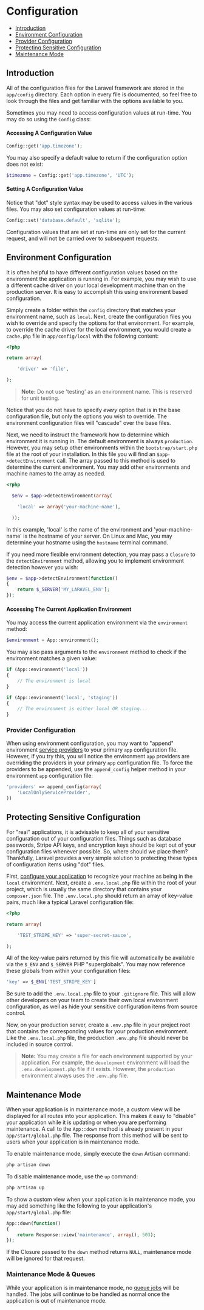 # Configuration

- [Introduction](#introduction)
- [Environment Configuration](#environment-configuration)
- [Provider Configuration](#provider-configuration)
- [Protecting Sensitive Configuration](#protecting-sensitive-configuration)
- [Maintenance Mode](#maintenance-mode)

<a name="introduction"></a>
## Introduction

All of the configuration files for the Laravel framework are stored in the `app/config` directory. Each option in every file is documented, so feel free to look through the files and get familiar with the options available to you.

Sometimes you may need to access configuration values at run-time. You may do so using the `Config` class:

#### Accessing A Configuration Value

```php
Config::get('app.timezone');
```

You may also specify a default value to return if the configuration option does not exist:

```php
$timezone = Config::get('app.timezone', 'UTC');
```

#### Setting A Configuration Value

Notice that "dot" style syntax may be used to access values in the various files. You may also set configuration values at run-time:

```php
Config::set('database.default', 'sqlite');
```

Configuration values that are set at run-time are only set for the current request, and will not be carried over to subsequent requests.

<a name="environment-configuration"></a>
## Environment Configuration

It is often helpful to have different configuration values based on the environment the application is running in. For example, you may wish to use a different cache driver on your local development machine than on the production server. It is easy to accomplish this using environment based configuration.

Simply create a folder within the `config` directory that matches your environment name, such as `local`. Next, create the configuration files you wish to override and specify the options for that environment. For example, to override the cache driver for the local environment, you would create a `cache.php` file in `app/config/local` with the following content:

```php
<?php

return array(

	'driver' => 'file',

);
```

> **Note:** Do not use 'testing' as an environment name. This is reserved for unit testing.

Notice that you do not have to specify _every_ option that is in the base configuration file, but only the options you wish to override. The environment configuration files will "cascade" over the base files.

Next, we need to instruct the framework how to determine which environment it is running in. The default environment is always `production`. However, you may setup other environments within the `bootstrap/start.php` file at the root of your installation. In this file you will find an `$app->detectEnvironment` call. The array passed to this method is used to determine the current environment. You may add other environments and machine names to the array as needed.

```php
<?php

  $env = $app->detectEnvironment(array(

    'local' => array('your-machine-name'),

  ));
 ```

In this example, 'local' is the name of the environment and 'your-machine-name' is the hostname of your server. On Linux and Mac, you may determine your hostname using the `hostname` terminal command.

If you need more flexible environment detection, you may pass a `Closure` to the `detectEnvironment` method, allowing you to implement environment detection however you wish:

```php
$env = $app->detectEnvironment(function()
{
	return $_SERVER['MY_LARAVEL_ENV'];
});
```

#### Accessing The Current Application Environment

You may access the current application environment via the `environment` method:

```php
$environment = App::environment();
```

You may also pass arguments to the `environment` method to check if the environment matches a given value:

```php
if (App::environment('local'))
{
	// The environment is local
}

if (App::environment('local', 'staging'))
{
	// The environment is either local OR staging...
}
```

<a name="provider-configuration"></a>
### Provider Configuration

When using environment configuration, you may want to "append" environment [service providers](/docs/ioc#service-providers) to your primary `app` configuration file. However, if you try this, you will notice the environment `app` providers are overriding the providers in your primary `app` configuration file. To force the providers to be appended, use the `append_config` helper method in your environment `app` configuration file:

```php
'providers' => append_config(array(
	'LocalOnlyServiceProvider',
))
```

<a name="protecting-sensitive-configuration"></a>
## Protecting Sensitive Configuration

For "real" applications, it is advisable to keep all of your sensitive configuration out of your configuration files. Things such as database passwords, Stripe API keys, and encryption keys should be kept out of your configuration files whenever possible. So, where should we place them? Thankfully, Laravel provides a very simple solution to protecting these types of configuration items using "dot" files.

First, [configure your application](/docs/configuration#environment-configuration) to recognize your machine as being in the `local` environment. Next, create a `.env.local.php` file within the root of your project, which is usually the same directory that contains your `composer.json` file. The `.env.local.php` should return an array of key-value pairs, much like a typical Laravel configuration file:

```php
<?php

return array(

	'TEST_STRIPE_KEY' => 'super-secret-sauce',

);
```

All of the key-value pairs returned by this file will automatically be available via the `$_ENV` and `$_SERVER` PHP "superglobals". You may now reference these globals from within your configuration files:

```php
'key' => $_ENV['TEST_STRIPE_KEY']
```

Be sure to add the `.env.local.php` file to your `.gitignore` file. This will allow other developers on your team to create their own local environment configuration, as well as hide your sensitive configuration items from source control.

Now, on your production server, create a `.env.php` file in your project root that contains the corresponding values for your production environment. Like the `.env.local.php` file, the production `.env.php` file should never be included in source control.

> **Note:** You may create a file for each environment supported by your application. For example, the `development` environment will load the `.env.development.php` file if it exists. However, the `production` environment always uses the `.env.php` file.

<a name="maintenance-mode"></a>
## Maintenance Mode

When your application is in maintenance mode, a custom view will be displayed for all routes into your application. This makes it easy to "disable" your application while it is updating or when you are performing maintenance. A call to the `App::down` method is already present in your `app/start/global.php` file. The response from this method will be sent to users when your application is in maintenance mode.

To enable maintenance mode, simply execute the `down` Artisan command:

```bash
php artisan down
```

To disable maintenance mode, use the `up` command:

```bash
php artisan up
```

To show a custom view when your application is in maintenance mode, you may add something like the following to your application's `app/start/global.php` file:

```php
App::down(function()
{
	return Response::view('maintenance', array(), 503);
});
```

If the Closure passed to the `down` method returns `NULL`, maintenance mode will be ignored for that request.

### Maintenance Mode & Queues

While your application is in maintenance mode, no [queue jobs](/docs/queues) will be handled. The jobs will continue to be handled as normal once the application is out of maintenance mode.

